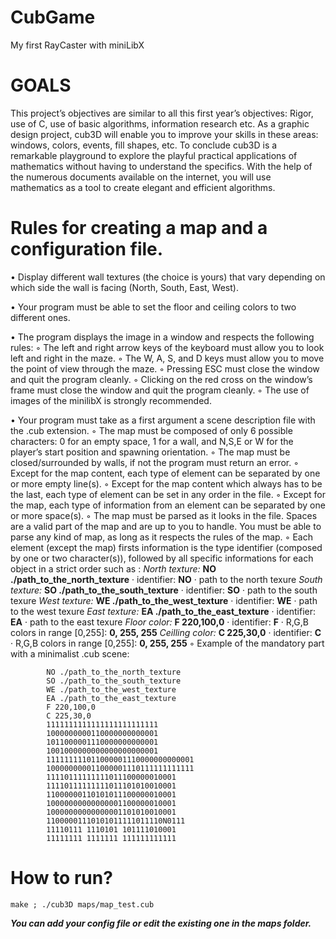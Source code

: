 # CubGame
My first RayCaster with miniLibX

# GOALS

This project’s objectives are similar to all this first year’s objectives: Rigor, use of C, use of basic algorithms, information research etc. As a graphic design project, cub3D will enable you to improve your skills in these areas: windows, colors, events, fill shapes, etc. To conclude cub3D is a remarkable playground to explore the playful practical applications of mathematics without having to understand the specifics. With the help of the numerous documents available on the internet, you will use mathematics as a tool to create elegant and efficient algorithms.

# Rules for creating a map and a configuration file.

• Display different wall textures (the choice is yours) that vary depending on which side the wall is facing (North, South, East, West).

• Your program must be able to set the floor and ceiling colors to two different ones.

• The program displays the image in a window and respects the following rules:
    ◦ The left and right arrow keys of the keyboard must allow you to look left and right in the maze.
    ◦ The W, A, S, and D keys must allow you to move the point of view through the maze.
    ◦ Pressing ESC must close the window and quit the program cleanly.
    ◦ Clicking on the red cross on the window’s frame must close the window and quit the program cleanly.
    ◦ The use of images of the minilibX is strongly recommended.
    
• Your program must take as a first argument a scene description file with the .cub extension.
    ◦ The map must be composed of only 6 possible characters: 0 for an empty space, 1 for a wall, and N,S,E or W for the player’s start position and spawning orientation.
    ◦ The map must be closed/surrounded by walls, if not the program must return an error.
    ◦ Except for the map content, each type of element can be separated by one or more empty line(s).
    ◦ Except for the map content which always has to be the last, each type of element can be set in any order in the file.
    ◦ Except for the map, each type of information from an element can be separated by one or more space(s).
    ◦ The map must be parsed as it looks in the file. Spaces are a valid part of the map and are up to you to handle. You must be able to parse any kind of map, as long as it respects the rules of the map.
    ◦ Each element (except the map) firsts information is the type identifier (composed by one or two character(s)), followed by all specific informations for each object in a strict order such as :
            _North texture:_
            **NO ./path_to_the_north_texture**
            · identifier: **NO**
            · path to the north texure
            _South texture:_
            **SO ./path_to_the_south_texture**
            · identifier: **SO**
            · path to the south texure
            _West texture:_
            **WE ./path_to_the_west_texture**
            · identifier: **WE**
            · path to the west texure
            _East texture:_
            **EA ./path_to_the_east_texture**
            · identifier: **EA**
            · path to the east texure
            _Floor color:_
            **F 220,100,0**
            · identifier: **F**
            · R,G,B colors in range [0,255]: **0, 255, 255**
            _Ceilling color:_
            **C 225,30,0**
            · identifier: **C**
            · R,G,B colors in range [0,255]: **0, 255, 255**
    ◦ Example of the mandatory part with a minimalist .cub scene:
            
            NO ./path_to_the_north_texture
            SO ./path_to_the_south_texture
            WE ./path_to_the_west_texture
            EA ./path_to_the_east_texture
            F 220,100,0
            C 225,30,0
            1111111111111111111111111
            1000000000110000000000001
            1011000001110000000000001
            1001000000000000000000001
            111111111011000001110000000000001
            100000000011000001110111111111111
            11110111111111011100000010001
            11110111111111011101010010001
            11000000110101011100000010001
            10000000000000001100000010001
            10000000000000001101010010001
            11000001110101011111011110N0111
            11110111 1110101 101111010001
            11111111 1111111 111111111111

# How to run?

    make ; ./cub3D maps/map_test.cub
    
_**You can add your config file or edit the existing one in the maps folder.**_
